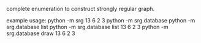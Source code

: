 complete enumeration to construct strongly regular graph.

example usage:
python -m srg 13 6 2 3
python -m srg.database
python -m srg.database list
python -m srg.database list 13 6 2 3
python -m srg.database draw 13 6 2 3
